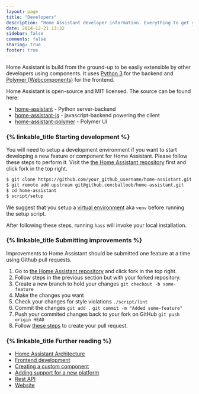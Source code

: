 ```yaml
---
layout: page
title: "Developers"
description: "Home Assistant developer information. Everything to get you started"
date: 2014-12-21 13:32
sidebar: false
comments: false
sharing: true
footer: true
---
```


Home Assistant is build from the ground-up to be easily extensible by other developers using components. It uses [Python 3](https://www.python.org/) for the backend and [Polymer (Webcomponents)](https://www.polymer-project.org/) for the frontend.

Home Assistant is open-source and MIT licensed. The source can be found here:

 - [home-assistant](https://github.com/balloob/home-assistant) - Python server-backend
 - [home-assistant-js](https://github.com/balloob/home-assistant-js) - javascript-backend powering the client
 - [home-assistant-polymer](https://github.com/balloob/home-assistant-polymer) - Polymer UI

### {% linkable_title Starting development %}

You will need to setup a development environment if you want to start developing a new feature or component for Home Assistant. Please follow these steps to perform it. Visit the [the Home Assistant repository](https://github.com/balloob/home-assistant) first and click fork in the top right.

```bash
$ git clone https://github.com/your_github_username/home-assistant.git
$ git remote add upstream git@github.com:balloob/home-assistant.git
$ cd home-assistant
$ script/setup
```

We suggest that you setup a [virtual environment](https://docs.python.org/3.4/library/venv.html) aka `venv` before running the setup script.

After following these steps, running `hass` will invoke your local installation.

### {% linkable_title Submitting improvements %}

Improvements to Home Assistant should be submitted one feature at a time using Github pull requests.

 1. Go to [the Home Assistant repository](https://github.com/balloob/home-assistant) and click fork in the top right.
 2. Follow steps in the previous section but with your forked repository.
 3. Create a new branch to hold your changes
    `git checkout -b some-feature`
 4. Make the changes you want
 5. Check your changes for style violations
    `./script/lint`
 6. Commit the changes
    `git add .`
    `git commit -m "Added some-feature"`
 7. Push your commited changes back to your fork on GitHub
    `git push origin HEAD`
 8. Follow [these steps](https://help.github.com/articles/creating-a-pull-request/) to create your pull request.

### {% linkable_title Further reading %}

- [Home Assistant Architecture](/developers/architecture/)
- [Frontend development](/developers/frontend/)
- [Creating a custom component](/developers/creating_components/)
- [Adding support for a new platform](/developers/add_new_platform/)
- [Rest API](/developers/api/)
- [Website](/developers/website/)

